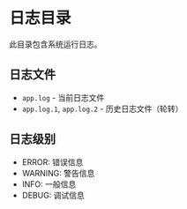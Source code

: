 # 日志目录

此目录包含系统运行日志。

## 日志文件

- `app.log` - 当前日志文件
- `app.log.1`, `app.log.2` - 历史日志文件（轮转）

## 日志级别

- ERROR: 错误信息
- WARNING: 警告信息
- INFO: 一般信息
- DEBUG: 调试信息
